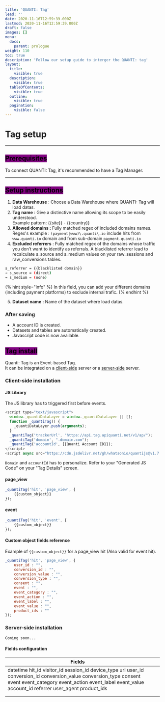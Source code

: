 ```yaml
---
title: 'QUANTI: Tag'
lead: ''
date: 2020-11-16T12:59:39.000Z
lastmod: 2020-11-16T12:59:39.000Z
draft: false
images: []
menu:
  docs:
    parent: prologue
weight: 110
toc: true
description: 'Follow our setup guide to interger the QUANTI: tag'
layout:
  title:
    visible: true
  description:
    visible: true
  tableOfContents:
    visible: true
  outline:
    visible: true
  pagination:
    visible: false
---
```


# Tag setup

***

## <mark style="background-color:purple;">Prerequisites</mark>

To connect QUANTI: Tag, it's recommended to have a Tag Manager.

***

## <mark style="background-color:purple;">Setup instructions</mark>

1. **Data Warehouse** : Choose a Data Warehouse where QUANTI: Tag will load datas.
2. **Tag name** : Give a distinctive name allowing its scope to be easily understood.\
   Example pattern: \{{site\}} - \{{country\}}
3. **Allowed domains :** Fully matched regex of included domains names.\
   Regex's example : `(payment|www)\.quanti\.io` include hits from `www.quanti.io` domain and from sub-domain `payment.quanti.io`
4. **Excluded referrers** : Fully matched regex of the domains whose traffic you don’t want to identify as referrals. A blacklisted referrer lead to recalculate s\_source and s\_medium values on your raw\_sessions and raw\_conversions tables.&#x20;

```bash
s_referrer = {{blacklisted domain}}
→ s_source = (direct)
→ s_medium = (none)
```

{% hint style="info" %}
In this field, you can add your different domains (including payment platforms) to exclude internal trafic.
{% endhint %}

5. **Dataset name** : Name of the dataset where load datas.

### After saving

* A account ID is created.
* Datasets and tables are automatically created.
* Javascript code is now available.

## <mark style="background-color:purple;">Tag install</mark>

Quanti: Tag is an Event-based Tag.\
It can be integrated on a [client-side](index.md#client-side-installation) server or a [server-side](index.md#server-side-installation) server.

### Client-side installation

#### JS Library

The JS library has to triggered first before events.

```javascript
<script type="text/javascript">
  window._quantiDataLayer = window._quantiDataLayer || [];
  function _quantiTag() {
    _quantiDataLayer.push(arguments);
  }
  _quantiTag('trackerUrl', "https://api.tag.apiquanti.net/v1/ap/");
  _quantiTag('domain', ".domain.com");
  _quantiTag('accountId', {{Quanti Account ID}});
</script>
<script async src="https://cdn.jsdelivr.net/gh/whatsonio/quantijs@v1.7.3/dist/src.min.js"></script>
```

`Domain` and `accountId` has to personalize. Refer to your "Generated JS Code" on your "Tag Details" screen.

#### page\_view

```javascript
_quantiTag('hit', 'page_view', {
    {{custom_object}}
});
```

#### event

```javascript
_quantiTag('hit', 'event', {
    {{custom_object}}
});
```

#### Custom object fields reference

Example of `{{custom_object}}` for a page\_view hit (Also valid for event hit).

```javascript
_quantiTag('hit', 'page_view', {
    user_id : "",
    conversion_id : "",
    conversion_value : "",
    conversion_type : "",
    consent : "",
    event : "",
    event_category : "",
    event_action : "",
    event_label : "",
    event_value : "",
    product_ids : ""
});
```

### Server-side installation

`Coming soon...`

#### Fields configuration

| Fields                                                                                                                                                                                                                                   |   |   |
| ---------------------------------------------------------------------------------------------------------------------------------------------------------------------------------------------------------------------------------------- | - | - |
| datetime hit\_id visitor\_id session\_id device\_type url user\_id conversion\_id conversion\_value conversion\_type consent event event\_category event\_action event\_label event\_value account\_id referrer user\_agent product\_ids |   |   |
|                                                                                                                                                                                                                                          |   |   |
|                                                                                                                                                                                                                                          |   |   |
